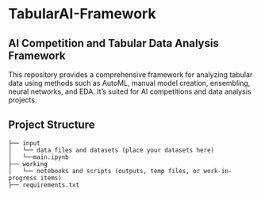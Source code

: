# TabularAI-Framework
## AI Competition and Tabular Data Analysis Framework

This repository provides a comprehensive framework for analyzing tabular data using methods such as AutoML, manual model creation, ensembling, neural networks, and EDA. It’s suited for AI competitions and data analysis projects.

## Project Structure

```plaintext
├── input
│   └── data files and datasets (place your datasets here)
│   └──main.ipynb
├── working
│   └── notebooks and scripts (outputs, temp files, or work-in-progress items)
├── requirements.txt
